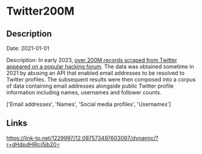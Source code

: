 # Twitter200M

## Description

Date: 2021-01-01

Description:
In early 2023, <a href="https://www.bleepingcomputer.com/news/security/200-million-twitter-users-email-addresses-allegedly-leaked-online/" target="_blank" rel="noopener">over 200M records scraped from Twitter appeared on a popular hacking forum</a>. The data was obtained sometime in 2021 by abusing an API that enabled email addresses to be resolved to Twitter profiles. The subsequent results were then composed into a corpus of data containing email addresses alongside public Twitter profile information including names, usernames and follower counts.


['Email addresses', 'Names', 'Social media profiles', 'Usernames']

## Links

https://link-to.net/1229997/12.097573497603097/dynamic/?r=dHdpdHRlci5jb20=